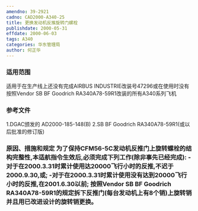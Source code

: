 ```yaml
---
amendno: 39-2921
cadno: CAD2000-A340-25
title: 更换发动机反推旋转门螺栓
publishdate: 2000-05-31
effdate: 2000-06-03
tags: A340
categories: 华东管理局
author: 何正华
---
```


### 适用范围 
适用于在生产线上还没有完成AIRBUS INDUSTRIE改装号47296或在使用时没有按照Vendor SB BF Goodrich RA340A78-59R1改装的所有A340系列飞机

### 参考文件
1.DGAC颁发的 AD2000-185-148(B) 
2.SB 
BF Goodrich RA340A78-59R1(或以后批准的修订版) 


### 原因、措施和规定     为了保持CFM56-5C发动机反推门上旋转螺栓的结构完整性,本适航指令生效后,必须完成下列工作(除非事先已经完成):     -对于在2000.3.31时累计使用达20000飞行小时的反推,不迟于2000.9.30,或; -对于在2000.3.31时累计使用没有达到20000飞行小时的反推,在2001.6.30以前;     按照Vendor SB BF Goodrich RA340A78-59R1的规定拆下反推门(每台发动机上有8个销)上旋转销并且用已改进设计的旋转销更换。
